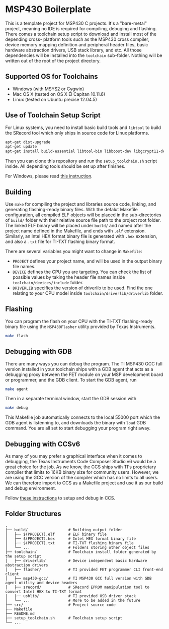 # MSP430 Boilerplate

This is a template project for MSP430 C projects. It's a "bare-metal" project,
meaning no IDE is required for compiling, debuging and flashing. There comes a
toolchain setup script to download and install most of the depending cross-
platform tools such as the MSP430 cross compiler, device memory mapping
definition and peripheral header files, basic hardware abstraction drivers, USB
stack library, and etc. All those dependencies will be installed into the
`toolchain` sub-folder. Nothing will be written out of the root of the project
directory.

## Supported OS for Toolchains

* Windows (with MSYS2 or Cygwin)
* Mac OS X (tested on OS X El Capitan 10.11.6)
* Linux (tested on Ubuntu precise 12.04.5)

## Use of Toolchain Setup Script

For Linux systems, you need to install basic build tools and `libtool` to build
the SRecord tool which only ships in source code for Linux platforms.

```bash
apt-get dist-upgrade
apt-get update
apt-get install build-essential libtool-bin libboost-dev libgcrypt11-dev curl git unzip
```

Then you can clone this repository and run the `setup_toolchain.sh` script
inside. All depending tools should be set up after finishes.

For Windows, please read [this instruction][1].

## Building

Use `make` for compiling the project and libraries source code, linking, and
generating flashing-ready binary files. With the defalut Makefile configuration,
all compiled ELF objects will be placed in the sub-directories of `build/`
folder with their relative source file path to the project root folder. The
linked ELF binary will be placed under `build/` and named after the project name
defined in the Makefile, and ends with `.elf` extension. Similarly, an Intel HEX
format binary file is generated with `.hex` extension, and also a `.txt` file
for TI-TXT flashing binary format.

There are several variables you might want to change in `Makefile`:

* `PROJECT` defines your project name, and will be used in the output binary
  file names.
* `DEVICE` defines the CPU you are targeting. You can check the list of possible
  values by taking the header file names inside `toolchain/devices/include`
  folder.
* `DRIVERLIB` specifies the version of driverlib to be used. Find the one
  relating to your CPU model inside `toolchain/driverlib/driverlib` folder.

## Flashing

You can program the flash on your CPU with the TI-TXT flashing-ready binary file
using the `MSP430Flasher` utility provided by Texas Instruments.

```bash
make flash
```

## Debugging with GDB

There are many ways you can debug the program. The TI MSP430 GCC full version
installed in your toolchain ships with a GDB agent that acts as a debugging
proxy between the FET module on your MSP development board or programmer, and
the GDB client. To start the GDB agent, run

```bash
make agent
```

Then in a separate terminal window, start the GDB session with

```bash
make debug
```

This Makefile job automatically connects to the local 55000 port which the GDB
agent is listenning to, and downloads the binary with `load` GDB command. You
are all set to start debugging your program right away.

## Debugging with CCSv6

As many of you may prefer a graphical interface when it comes to debugging, the
Texas Instruments Code Composer Studio v6 would be a great choice for the job.
As we know, the CCS ships with TI's proprietary compiler that limits to 16KB
binary size for community users. However, we are using the GCC version of the
compiler which has no limits to all users. We can therefore import to CCS as a
Makefile project and use it as our build and debug environment.

Follow [these instructions][2] to setup and debug in CCS.

## Folder Structures

```
.
├── build/                  # Building output folder
│   ├── $(PROJECT).elf      # ELF binary file
│   ├── $(PROJECT).hex      # Intel HEX format binary file
│   ├── $(PROJECT).txt      # TI-TXT flashing binary file
│   └── ...                 # Folders storing other object files
├── toolchain/              # Toolchain install folder generated by the setup script
│   ├── driverlib/          # Device independent basic hardware abstraction drivers
│   ├── flasher/            # TI provided FET programmer CLI front-end client
│   ├── msp430-gcc/         # TI MSP430 GCC full version with GDB agent utility and device headers
│   ├── srecord/            # SRecord EPROM manipulation tool to convert Intel HEX to TI-TXT format
│   ├── usblib/             # TI provided USB driver stack
│   └── ...                 # More to be added in the future
├── src/                    # Project source code
├── Makefile
├── README.md
├── setup_toolchain.sh      # Toolchain setup script
└── ...
```

[1]: https://github.com/rixtox/msp430-boilerplate/wiki/Windows-Toolchain-Setup-Instruction
[2]: https://github.com/rixtox/msp430-boilerplate/wiki/Import-and-Debug-with-CCSv6
